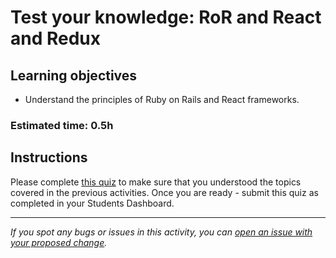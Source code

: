 # Test your knowledge:  RoR and React and Redux

## Learning objectives
- Understand the principles of Ruby on Rails and React frameworks.

### Estimated time: 0.5h

## Instructions
Please complete [this quiz](https://forms.gle/ty9AqKjnGs322SHs5) to make sure that you understood the topics covered in the previous activities.
Once you are ready - submit this quiz as completed in your Students Dashboard.

------

_If you spot any bugs or issues in this activity, you can [open an issue with your proposed change](https://github.com/microverseinc/curriculum-transversal-skills/blob/main/git-github/articles/open_issue.md)._
